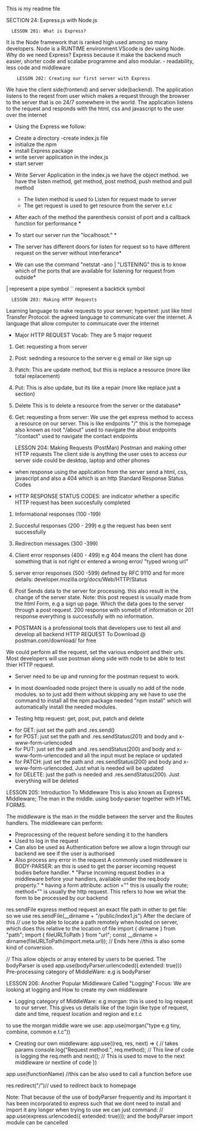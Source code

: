 This is my readme file


SECTION 24: Express.js with Node.js

      LESSON 201: What is Express?
It is the Node framework that is ranked high used among so many developers. Node is a RUNTIME environment.VScode is dev using Node.
 Why do we need Express? Express because it make the backend much easier, shorter code and scalabe programme and also modular. - readability, less code and middleware

        LESSON 202: Creating our first server with Express
 We have the client side(frontend) and server side(backend). The application listens to the reqest from user which makes a request through the browser to the server that is on 24/7 somewhere in the world. The application listens to the request and responds with the html, css and javascript to the user over the internet

  * Using the Express we follow:
  - Create a directory
  -create index.js file
  - initialize the npm
  - install Express package
  - write server application in the index.js
  - start server

* Write Server Application in the index.js
     we have the object method.
     we have the listen method, get method, post method, push method and pull method
  - The listen method is used to Listen for request made to server
  - The get request is used to get resource from the server e.t.c

* After each of the method the parenthesis consist of port and a callback function for performance *

* To start our server run the "localhosot:<port>" *

* The server has different doors for listen for request so to have different request on the server without interferance*

* We can use the command "netstat -ano | "LISTENING" this is to know which of the ports that are available for listening for request from outside*

|  represent a pipe symbol
`` represent a backtick symbol


      LESSON 203: Making HTTP Requests
Learning language to make requests to your server; 
hypertext: just like html
Transfer Protocol: the agreed language to communicate over the internet. A language that allow computer to commuicate over the internet

* Major HTTP REQUEST Vocab: 
They are 5 major request
1. Get: requesting a from server
2. Post: sednding a resource to the server e.g email or like sign up 
3. Patch: This are update method, but this is replace a resource (more like total replacement)
4. Put: This is also update, but its like a repair (more like replace just a section)
5. Delete This is to delete a resource from the server or the database*

1. Get: requesting a from server:
We use the get express method to access a resource on our server.
This is like endpoints
"/" this is the homepage also known as root
"/about" used to navigate the about endpoints
"/contact" used to navigate the contact endpoints

      LESSON 204: Making Requests (PostMan)
    Postman and making other HTTP requests
The client side is anything the user uses to access our server side could be desktop, laptop and other phones

- when response using the application from the server send a html, css, javascript and also a 404 which is an http Standard Response Status Codes

* HTTP RESPONSE STATUS CODES: are indicator whether a specific HTTP request has been succesfully completed
1. Informational responses (100 -199)
2. Succesful responses (200 - 299) e.g the request has been sent successfully
3. Redirection messages (300 -399)
4. Client error responses (400 - 499) e.g 404 means the client has done something that is not right or entered a wrong error/ "typed wrong url"

5. server error responses (500 -599)
          defined by RFC 9110 and for more details: developer.mozilla.org/docs/Web/HTTP/Status



2. Post
Sends data to the server for processing. this also result in the change of the server state.
Note: this post request is usually made from the html Form, e.g a sign up page. Which the data goes to the server through a post request. 200 response with somebit of information or 201 response everything is successfully with no information.

* POSTMAN is a professional tools that developers use to test all and develop all backend HTTP REQUEST
To Download @ postman.com/download/ for free

We could perform all the request, set the various endpoint and their urls.
Most developers will use postman along side with node to be able to test thier HTTP request.
- Server need to be up and running for the postman request to work.

- In most downloaded node project there is usually no add of the node modules. so to just add them without skipping any we have to use the command to install all the npm package needed "npm install" which will automatically install the needed modules.


* Testing http request: get, post, put, patch and delete
- for GET: just set the path and .res.send()
- for POST: just set the path and .res.sendStatus(201) and body and x-www-form-urlencoded
- for PUT: just set the path and .res.sendStatus(200) and body and x-www-form-urlencoded and all the input must be replace or updated
- for PATCH: just set the path and .res.sendStatus(200) and body and x-www-form-urlencoded. Just what is needed will be updated
- for DELETE: just the path is needed and .res.sendStatus(200). Just everything will be deleted




LESSON 205: Introduction To Middleware
This is also known as Express Middleware; The man in the middle. using body-parser together with HTML FORMS.

The middleware is the man in the middle between the server and the Routes handlers. The middleware can perform:
- Preprocessing of the request before sending it to the handlers
- Used to log in the request
- Can also be used as Authentication before we allow a login through our backend we see if the user is authorised
- Also process any error in the request
A commonly used middleware is BODY-PARSER: an this is used to get the parser incoming request bodies before handler. 
                  * "Parse incoming request bodies in a middleware before your handlers, available under the req.body property." *
having a form attribute: action ="" this is usually the route; method="" is usually the http request. This refers to how we what the form to be processed by our backend 

res.sendFile express method request an exact file path in other to get file: so we use 
res.sendFile(__dirname + "/public/index1.js") After the declare of this // use to be able to locate a path remotely when hosted on server, which does this relative to the location of file 
import { dirname } from "path";
import { fileURLToPath } from "url";
const __dirname = dirname(fileURLToPath(import.meta.url)); // Ends here //this is also some kind of conversion.

// This allow objects or array entered by users to be queried. The bodyParser is used
app.use(bodyParser.urlencoded({ extended: true}))
Pre-processing category of MiddleWare: e.g is bodyParser

LESSON 206: Another Popular Middleware Called "Logging"
Focus: We are looking at logging and How to create my own middleware
* Logging category of MiddleWare: e.g morgan: this is used to log request to our server. This gives us details like of the login like type of request, date and time, request location and region and e.t.c

to use the morgan middle ware we use: app.use(morgan("type e.g tiny, combine, common e.t.c"))

* Creating our own middleware:
app.use((req, res, next) => { // takes params
      console.log("Request method:", req.method); // This line of code is logging the req.meth and 
      next(); // This is used to move to the next middleware or nextline of code
}) 

app.use(functionName) //this can be also used to call a function before use

res.redirect("/")// used to redirect back to homepage

Note: That because of the use of bodyParser frequently and its important it has been incorporated to express such that we dont need to install and import it any longer when trying to use we can just command:
// app.use(express.urlencoded({ extended: true})); and the bodyParser import module can be cancelled
